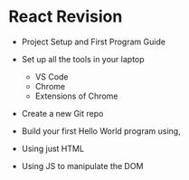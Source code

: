 # React Revision

- Project Setup and First Program Guide
- Set up all the tools in your laptop

  - VS Code
  - Chrome
  - Extensions of Chrome

- Create a new Git repo

- Build your first Hello World program using,
- Using just HTML
- Using JS to manipulate the DOM
